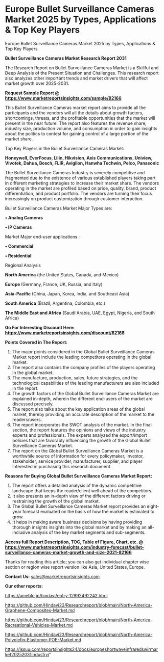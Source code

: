 # Europe Bullet Surveillance Cameras Market 2025 by Types, Applications & Top Key Players
Europe Bullet Surveillance Cameras Market 2025 by Types, Applications & Top Key Players

<strong>Bullet Surveillance Cameras Market Research Report 2031</strong>

The Research Report on Bullet Surveillance Cameras Market is a Skillful and Deep Analysis of the Present Situation and Challenges. This research report also analyzes other important trends and market drivers that will affect market growth over 2025-2031.

<strong>Request Sample Report @ <a href=https://www.marketreportsinsights.com/sample/82166>https://www.marketreportsinsights.com/sample/82166</a></strong>

This Bullet Surveillance Cameras market report aims to provide all the participants and the vendors will all the details about growth factors, shortcomings, threats, and the profitable opportunities that the market will present in the near future. The report also features the revenue share, industry size, production volume, and consumption in order to gain insights about the politics to contest for gaining control of a large portion of the market share.

Top Key Players in the Bullet Surveillance Cameras Market:

<strong>Honeywell, EverFocus, Lilin, Hikvision, Axis Communications, Uniview, Vivotek, Dahua, Bosch, FLIR, Avigilon, Hanwha Techwin, Pelco, Panasonic</strong>

The Bullet Surveillance Cameras Industry is severely competitive and fragmented due to the existence of various established players taking part in different marketing strategies to increase their market share. The vendors operating in the market are profiled based on price, quality, brand, product differentiation, and product portfolio. The vendors are turning their focus increasingly on product customization through customer interaction.

Bullet Surveillance Cameras Market Major Types are:

<strong>• Analog Cameras

• IP Cameras</strong>

Market Major end-user applications :

<strong>• Commercial

• Residential</strong>

Regional Analysis

</u><strong><b>North America</b></strong> (the United States, Canada, and Mexico)

<strong><b>Europe </b></strong>(Germany, France, UK, Russia, and Italy)

<strong><b>Asia-Pacific</b></strong> (China, Japan, Korea, India, and Southeast Asia)

<strong><b>South America</b></strong> (Brazil, Argentina, Colombia, etc.)

<strong><b>The Middle East and Africa</b></strong> (Saudi Arabia, UAE, Egypt, Nigeria, and South Africa)

<strong>Go For Interesting Discount Here: <a href=https://www.marketreportsinsights.com/discount/82166>https://www.marketreportsinsights.com/discount/82166</a></strong>

<strong>Points Covered in The Report:</strong>
<ol>
  <li>The major points considered in the Global Bullet Surveillance Cameras Market report include the leading competitors operating in the global market.</li>
  <li>The report also contains the company profiles of the players operating in the global market.</li>
  <li>The manufacture, production, sales, future strategies, and the technological capabilities of the leading manufacturers are also included in the report.</li>
  <li>The growth factors of the Global Bullet Surveillance Cameras Market are explained in-depth, wherein the different end-users of the market are discussed precisely.</li>
  <li>The report also talks about the key application areas of the global market, thereby providing an accurate description of the market to the readers/users.</li>
  <li>The report incorporates the SWOT analysis of the market. In the final section, the report features the opinions and views of the industry experts and professionals. The experts analyzed the export/import policies that are favorably influencing the growth of the Global Bullet Surveillance Cameras Market.</li>
  <li>The report on the Global Bullet Surveillance Cameras Market is a worthwhile source of information for every policymaker, investor, stakeholder, service provider, manufacturer, supplier, and player interested in purchasing this research document.</li>
</ol>
<strong>Reasons for Buying Global Bullet Surveillance Cameras Market Report:</strong>

<ol>
  <li>The report offers a detailed analysis of the dynamic competitive landscape that keeps the reader/client well ahead of the competitors.</li>
  <li>It also presents an in-depth view of the different factors driving or restraining the growth of the global market.</li>
  <li>The Global Bullet Surveillance Cameras Market report provides an eight-year forecast evaluated on the basis of how the market is estimated to grow.</li>
  <li>It helps in making aware business decisions by having providing thorough insights insights into the global market and by making an all-inclusive analysis of the key market segments and sub-segments.</li>
</ol>
<strong>Access full Report Description, TOC, Table of Figure, Chart, etc. @ <a href=https://www.marketreportsinsights.com/industry-forecast/bullet-surveillance-cameras-market-growth-and-size-2021-82166>https://www.marketreportsinsights.com/industry-forecast/bullet-surveillance-cameras-market-growth-and-size-2021-82166</a></strong>


Thanks for reading this article; you can also get individual chapter wise section or region wise report version like Asia, United States, Europe.

<strong>Contact Us:</strong>
sales@marketreportsinsights.com

<strong>Our other reports:</strong>

<a href=https://ameblo.jp/hindavi/entry-12892492242.html>https://ameblo.jp/hindavi/entry-12892492242.html</a>

<a href=https://github.com/Hindavi23/Researchreport/blob/main/North-America-Graphene-Composites-Market.md>https://github.com/Hindavi23/Researchreport/blob/main/North-America-Graphene-Composites-Market.md</a>

<a href=https://github.com/Hindavi23/Researchreport/blob/main/North-America-Recreational-Vehicles-Market.md>https://github.com/Hindavi23/Researchreport/blob/main/North-America-Recreational-Vehicles-Market.md</a>

<a href=https://github.com/Hindavi23/Researchreport/blob/main/North-America-Polyolefin-Elastomer-POE-Market.md>https://github.com/Hindavi23/Researchreport/blob/main/North-America-Polyolefin-Elastomer-POE-Market.md</a>

<a href=https://issuu.com/reportsinsights24/docs/europeshortwaveinfraredswirmarket20252031industryi>https://issuu.com/reportsinsights24/docs/europeshortwaveinfraredswirmarket20252031industryi</a>"

